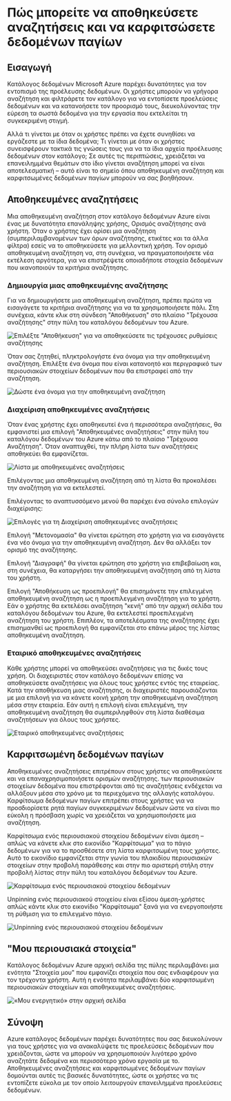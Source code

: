 <properties
   pageTitle="Πώς μπορείτε να αποθηκεύσετε αναζητήσεις και να καρφιτσώσετε δεδομένων παγίων | Microsoft Azure"
   description="Άρθρο διαδικασιών με την επισήμανση δυνατότητες στον κατάλογο δεδομένων Azure για την αποθήκευση προελεύσεων δεδομένων και περιουσιακών στοιχείων δεδομένων για μελλοντική χρήση."
   services="data-catalog"
   documentationCenter=""
   authors="steelanddata"
   manager="NA"
   editor=""
   tags=""/>
<tags
   ms.service="data-catalog"
   ms.devlang="NA"
   ms.topic="article"
   ms.tgt_pltfrm="NA"
   ms.workload="data-catalog"
   ms.date="10/10/2016"
   ms.author="maroche"/>

# <a name="how-to-save-searches-and-pin-data-assets"></a>Πώς μπορείτε να αποθηκεύσετε αναζητήσεις και να καρφιτσώσετε δεδομένων παγίων

## <a name="introduction"></a>Εισαγωγή

Κατάλογος δεδομένων Microsoft Azure παρέχει δυνατότητες για τον εντοπισμό της προέλευσης δεδομένων. Οι χρήστες μπορούν να γρήγορα αναζήτηση και φιλτράρετε τον κατάλογο για να εντοπίσετε προελεύσεις δεδομένων και να κατανοήσετε τον προορισμό τους, διευκολύνοντας την εύρεση τα σωστά δεδομένα για την εργασία που εκτελείται τη συγκεκριμένη στιγμή.

Αλλά τι γίνεται με όταν οι χρήστες πρέπει να έχετε συνηθίσει να εργάζεστε με τα ίδια δεδομένα; Τι γίνεται με όταν οι χρήστες συνεισφέρουν τακτικά τις γνώσεις τους για να τα ίδια αρχεία προέλευσης δεδομένων στον κατάλογο; Σε αυτές τις περιπτώσεις, χρειάζεται να επανειλημμένα θεμάτων στο ίδιο γίνεται αναζήτηση μπορεί να είναι αποτελεσματική – αυτό είναι το σημείο όπου αποθηκευμένη αναζήτηση και καρφιτσωμένες δεδομένων παγίων μπορούν να σας βοηθήσουν.

## <a name="saved-searches"></a>Αποθηκευμένες αναζητήσεις

Μια αποθηκευμένη αναζήτηση στον κατάλογο δεδομένων Azure είναι ένας με δυνατότητα επανάληψης χρήσης, Ορισμός αναζήτησης ανά χρήστη. Όταν ο χρήστης έχει ορίσει μια αναζήτηση (συμπεριλαμβανομένων των όρων αναζήτησης, ετικέτες και τα άλλα φίλτρα) εσείς να το αποθηκεύσετε για μελλοντική χρήση. Τον ορισμό αποθηκευμένη αναζήτηση να, στη συνέχεια, να πραγματοποιήσετε νέα εκτέλεση αργότερα, για να επιστρέψετε οποιαδήποτε στοιχεία δεδομένων που ικανοποιούν τα κριτήρια αναζήτησης.

### <a name="creating-a-saved-search"></a>Δημιουργία μιας αποθηκευμένης αναζήτησης

Για να δημιουργήσετε μια αποθηκευμένη αναζήτηση, πρέπει πρώτα να εισαγάγετε τα κριτήρια αναζήτησης για να τα χρησιμοποιήσετε πάλι. Στη συνέχεια, κάντε κλικ στη σύνδεση "Αποθήκευση" στο πλαίσιο "Τρέχουσα αναζήτησης" στην πύλη του καταλόγου δεδομένων του Azure.

 ![Επιλέξτε "Αποθήκευση" για να αποθηκεύσετε τις τρέχουσες ρυθμίσεις αναζήτησης](./media/data-catalog-how-to-save-pin/01-save-option.png)

Όταν σας ζητηθεί, πληκτρολογήστε ένα όνομα για την αποθηκευμένη αναζήτηση. Επιλέξτε ένα όνομα που είναι κατανοητό και περιγραφικό των περιουσιακών στοιχείων δεδομένων που θα επιστραφεί από την αναζήτηση.

 ![Δώστε ένα όνομα για την αποθηκευμένη αναζήτηση](./media/data-catalog-how-to-save-pin/02-name.png)

### <a name="managing-saved-searches"></a>Διαχείριση αποθηκευμένες αναζητήσεις

Όταν ένας χρήστης έχει αποθηκευτεί ένα ή περισσότερα αναζητήσεις, θα εμφανιστεί μια επιλογή "Αποθηκευμένες αναζητήσεις" στην πύλη του καταλόγου δεδομένων του Azure κάτω από το πλαίσιο "Τρέχουσα Αναζήτηση". Όταν αναπτυχθεί, την πλήρη λίστα των αναζητήσεις αποθηκεύει θα εμφανίζεται.

 ![Λίστα με αποθηκευμένες αναζητήσεις](./media/data-catalog-how-to-save-pin/03-list.png)

Επιλέγοντας μια αποθηκευμένη αναζήτηση από τη λίστα θα προκαλέσει την αναζήτηση για να εκτελεστεί.

Επιλέγοντας το αναπτυσσόμενο μενού θα παρέχει ένα σύνολο επιλογών διαχείρισης:

 ![Επιλογές για τη Διαχείριση αποθηκευμένες αναζητήσεις](./media/data-catalog-how-to-save-pin/04-managing.png)

Επιλογή "Μετονομασία" θα γίνεται ερώτηση στο χρήστη για να εισαγάγετε ένα νέο όνομα για την αποθηκευμένη αναζήτηση. Δεν θα αλλάξει τον ορισμό της αναζήτησης.

Επιλογή "Διαγραφή" θα γίνεται ερώτηση στο χρήστη για επιβεβαίωση και, στη συνέχεια, θα καταργήσει την αποθηκευμένη αναζήτηση από τη λίστα του χρήστη.

Επιλογή "Αποθήκευση ως προεπιλογή" θα επισημάνετε την επιλεγμένη αποθηκευμένη αναζήτηση ως η προεπιλεγμένη αναζήτηση για το χρήστη. Εάν ο χρήστης θα εκτελέσει αναζήτηση "κενή" από την αρχική σελίδα του καταλόγου δεδομένων του Azure, θα εκτελεστεί προεπιλεγμένη αναζήτηση του χρήστη. Επιπλέον, τα αποτελέσματα της αναζήτησης έχει επισημανθεί ως προεπιλογή θα εμφανίζεται στο επάνω μέρος της λίστας αποθηκευμένη αναζήτηση.

### <a name="organizational-saved-searches"></a>Εταιρικό αποθηκευμένες αναζητήσεις

Κάθε χρήστης μπορεί να αποθηκεύσει αναζητήσεις για τις δικές τους χρήση. Οι διαχειριστές στον κατάλογο δεδομένων επίσης να αποθηκεύσετε αναζητήσεις για όλους τους χρήστες εντός της εταιρείας. Κατά την αποθήκευση μιας αναζήτησης, οι διαχειριστές παρουσιάζονται με μια επιλογή για να κάνετε κοινή χρήση την αποθηκευμένη αναζήτηση μέσα στην εταιρεία. Εάν αυτή η επιλογή είναι επιλεγμένη, την αποθηκευμένη αναζήτηση θα συμπεριληφθούν στη λίστα διαθέσιμα αναζητήσεων για όλους τους χρήστες.

 ![Εταιρικό αποθηκευμένες αναζητήσεις](./media/data-catalog-how-to-save-pin/08-organizational-saved-search.png)


## <a name="pinned-data-assets"></a>Καρφιτσωμένη δεδομένων παγίων

Αποθηκευμένες αναζητήσεις επιτρέπουν στους χρήστες να αποθηκεύσετε και να επαναχρησιμοποιήσετε ορισμών αναζήτησης. των περιουσιακών στοιχείων δεδομένα που επιστρέφονται από τις αναζητήσεις ενδέχεται να αλλάξουν μέσα στο χρόνο με τα περιεχόμενα της αλλαγής καταλόγου. Καρφίτσωμα δεδομένων παγίων επιτρέπει στους χρήστες για να προσδιορίσετε ρητά παγίων συγκεκριμένων δεδομένων ώστε να είναι πιο εύκολη η πρόσβαση χωρίς να χρειάζεται να χρησιμοποιήσετε μια αναζήτηση.

Καρφίτσωμα ενός περιουσιακού στοιχείου δεδομένων είναι άμεση – απλώς να κάνετε κλικ στο εικονίδιο "Καρφίτσωμα" για το πάγιο δεδομένων για να το προσθέσετε στη λίστα καρφιτσωμένη τους χρήστες. Αυτό το εικονίδιο εμφανίζεται στην γωνία του πλακιδίου περιουσιακών στοιχείων στην προβολή παράθεσης και στην πιο αριστερή στήλη στην προβολή λίστας στην πύλη του καταλόγου δεδομένων του Azure.

![Καρφίτσωμα ενός περιουσιακού στοιχείου δεδομένων](./media/data-catalog-how-to-save-pin/05-pinning.png)

Unpinning ενός περιουσιακού στοιχείου είναι εξίσου άμεση-χρήστες απλώς κάντε κλικ στο εικονίδιο "Καρφίτσωμα" ξανά για να ενεργοποιήστε τη ρύθμιση για το επιλεγμένο πάγιο.

![Unpinning ενός περιουσιακού στοιχείου δεδομένων](./media/data-catalog-how-to-save-pin/06-unpinning.png)

## <a name="my-assets"></a>"Μου περιουσιακά στοιχεία"
Κατάλογος δεδομένων Azure αρχική σελίδα της πύλης περιλαμβάνει μια ενότητα "Στοιχεία μου" που εμφανίζει στοιχεία που σας ενδιαφέρουν για τον τρέχοντα χρήστη. Αυτή η ενότητα περιλαμβάνει δύο καρφιτσωμένη περιουσιακών στοιχείων και αποθηκευμένες αναζητήσεις.

![«Μου ενεργητικό» στην αρχική σελίδα](./media/data-catalog-how-to-save-pin/07-my-assets.png)

## <a name="summary"></a>Σύνοψη
Azure κατάλογος δεδομένων παρέχει δυνατότητες που σας διευκολύνουν για τους χρήστες για να ανακαλύψετε τις προελεύσεις δεδομένων που χρειάζονται, ώστε να μπορούν να χρησιμοποιούν λιγότερο χρόνο αναζητάτε δεδομένα και περισσότερο χρόνο εργασία με το. Αποθηκευμένες αναζητήσεις και καρφιτσωμένες δεδομένων παγίων δομούνται αυτές τις βασικές δυνατότητες, ώστε οι χρήστες να τις εντοπίζετε εύκολα με τον οποίο λειτουργούν επανειλημμένα προελεύσεις δεδομένων.
